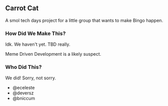 ## Carrot Cat

A smol tech days project for a little group that wants to make Bingo happen.

### How Did We Make This?

Idk. We haven't yet. TBD really.

Meme Driven Development is a likely suspect.

### Who Did This?

We did! Sorry, not sorry.

* @eceleste
* @deversz
* @bniccum
